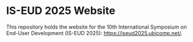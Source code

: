 # IS-EUD 2025 Website

This repository holds the website for the 10th International Symposium on
End-User Development (IS-EUD 2025): <https://iseud2025.ubicomp.net/>.
